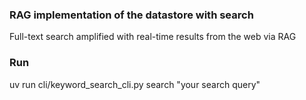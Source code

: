 ### RAG implementation of the datastore with search
Full-text search amplified with real-time results from the web via RAG

### Run
uv run cli/keyword_search_cli.py search "your search query"




